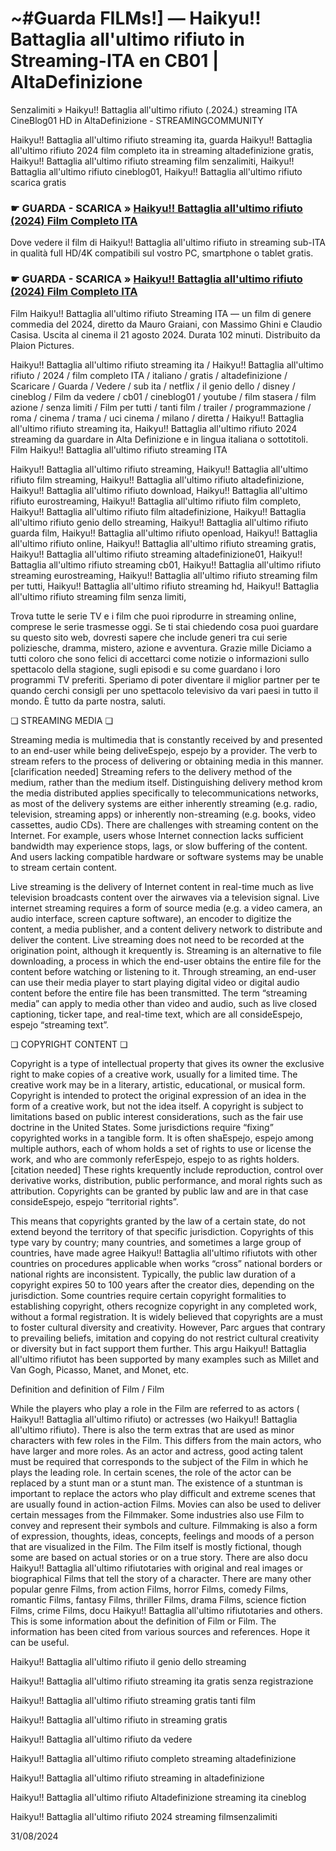 #  ~#Guarda FILMs!] — Haikyu!! Battaglia all'ultimo rifiuto in Streaming-ITA en CB01 | AltaDefinizione

Senzalimiti » Haikyu!! Battaglia all'ultimo rifiuto (.2024.) streaming ITA CineBlog01 HD in AltaDefinizione - STREAMINGCOMMUNITY

Haikyu!! Battaglia all'ultimo rifiuto streaming ita, guarda Haikyu!! Battaglia all'ultimo rifiuto 2024 film completo ita in streaming altadefinizione gratis, Haikyu!! Battaglia all'ultimo rifiuto streaming film senzalimiti, Haikyu!! Battaglia all'ultimo rifiuto cineblog01, Haikyu!! Battaglia all'ultimo rifiuto scarica gratis

### ☛ GUARDA - SCARICA » [Haikyu!! Battaglia all'ultimo rifiuto (2024) Film Completo ITA](https://www.megavids.online/it/movie/1012201/haikyu-the-dumpster-battle?gicup)

Dove vedere il film di Haikyu!! Battaglia all'ultimo rifiuto in streaming sub-ITA in qualità full HD/4K compatibili sul vostro PC, smartphone o tablet gratis.

### ☛ GUARDA - SCARICA » [Haikyu!! Battaglia all'ultimo rifiuto (2024) Film Completo ITA](https://www.megavids.online/it/movie/1012201/haikyu-the-dumpster-battle?gicup)


Film Haikyu!! Battaglia all'ultimo rifiuto Streaming ITA — un film di genere commedia del 2024, diretto da Mauro Graiani, con Massimo Ghini e Claudio Casisa. Uscita al cinema il 21 agosto 2024. Durata 102 minuti. Distribuito da Plaion Pictures.

Haikyu!! Battaglia all'ultimo rifiuto streaming ita / Haikyu!! Battaglia all'ultimo rifiuto / 2024 / film completo ITA / italiano / gratis / altadefinizione / Scaricare / Guarda / Vedere / sub ita / netflix / il genio dello / disney / cineblog / Film da vedere / cb01 / cineblog01 / youtube / film stasera / film azione / senza limiti / Film per tutti / tanti film / trailer / programmazione / roma / cinema / trama / uci cinema / milano / diretta / Haikyu!! Battaglia all'ultimo rifiuto streaming ita, Haikyu!! Battaglia all'ultimo rifiuto 2024 streaming da guardare in Alta Definizione e in lingua italiana o sottotitoli. Film Haikyu!! Battaglia all'ultimo rifiuto streaming ITA

Haikyu!! Battaglia all'ultimo rifiuto streaming, Haikyu!! Battaglia all'ultimo rifiuto film streaming, Haikyu!! Battaglia all'ultimo rifiuto altadefinizione, Haikyu!! Battaglia all'ultimo rifiuto download, Haikyu!! Battaglia all'ultimo rifiuto eurostreaming, Haikyu!! Battaglia all'ultimo rifiuto film completo, Haikyu!! Battaglia all'ultimo rifiuto film altadefinizione, Haikyu!! Battaglia all'ultimo rifiuto genio dello streaming, Haikyu!! Battaglia all'ultimo rifiuto guarda film, Haikyu!! Battaglia all'ultimo rifiuto openload, Haikyu!! Battaglia all'ultimo rifiuto online, Haikyu!! Battaglia all'ultimo rifiuto streaming gratis, Haikyu!! Battaglia all'ultimo rifiuto streaming altadefinizione01, Haikyu!! Battaglia all'ultimo rifiuto streaming cb01, Haikyu!! Battaglia all'ultimo rifiuto streaming eurostreaming, Haikyu!! Battaglia all'ultimo rifiuto streaming film per tutti, Haikyu!! Battaglia all'ultimo rifiuto streaming hd, Haikyu!! Battaglia all'ultimo rifiuto streaming film senza limiti,

Trova tutte le serie TV e i film che puoi riprodurre in streaming online, comprese le serie trasmesse oggi. Se ti stai chiedendo cosa puoi guardare su questo sito web, dovresti sapere che include generi tra cui serie poliziesche, dramma, mistero, azione e avventura. Grazie mille Diciamo a tutti coloro che sono felici di accettarci come notizie o informazioni sullo spettacolo della stagione, sugli episodi e su come guardano i loro programmi TV preferiti. Speriamo di poter diventare il miglior partner per te quando cerchi consigli per uno spettacolo televisivo da vari paesi in tutto il mondo. È tutto da parte nostra, saluti.

❏ STREAMING MEDIA ❏

Streaming media is multimedia that is constantly received by and presented to an end-user while being deliveEspejo, espejo by a provider. The verb to stream refers to the process of delivering or obtaining media in this manner.[clarification needed] Streaming refers to the delivery method of the medium, rather than the medium itself. Distinguishing delivery method krom the media distributed applies specifically to telecommunications networks, as most of the delivery systems are either inherently streaming (e.g. radio, television, streaming apps) or inherently non-streaming (e.g. books, video cassettes, audio CDs). There are challenges with streaming content on the Internet. For example, users whose Internet connection lacks sufficient bandwidth may experience stops, lags, or slow buffering of the content. And users lacking compatible hardware or software systems may be unable to stream certain content.

Live streaming is the delivery of Internet content in real-time much as live television broadcasts content over the airwaves via a television signal. Live internet streaming requires a form of source media (e.g. a video camera, an audio interface, screen capture software), an encoder to digitize the content, a media publisher, and a content delivery network to distribute and deliver the content. Live streaming does not need to be recorded at the origination point, although it krequently is. Streaming is an alternative to file downloading, a process in which the end-user obtains the entire file for the content before watching or listening to it. Through streaming, an end-user can use their media player to start playing digital video or digital audio content before the entire file has been transmitted. The term “streaming media” can apply to media other than video and audio, such as live closed captioning, ticker tape, and real-time text, which are all consideEspejo, espejo “streaming text”.

❏ COPYRIGHT CONTENT ❏

Copyright is a type of intellectual property that gives its owner the exclusive right to make copies of a creative work, usually for a limited time. The creative work may be in a literary, artistic, educational, or musical form. Copyright is intended to protect the original expression of an idea in the form of a creative work, but not the idea itself. A copyright is subject to limitations based on public interest considerations, such as the fair use doctrine in the United States. Some jurisdictions require “fixing” copyrighted works in a tangible form. It is often shaEspejo, espejo among multiple authors, each of whom holds a set of rights to use or license the work, and who are commonly referEspejo, espejo to as rights holders.[citation needed] These rights krequently include reproduction, control over derivative works, distribution, public performance, and moral rights such as attribution. Copyrights can be granted by public law and are in that case consideEspejo, espejo “territorial rights”.

This means that copyrights granted by the law of a certain state, do not extend beyond the territory of that specific jurisdiction. Copyrights of this type vary by country; many countries, and sometimes a large group of countries, have made agree Haikyu!! Battaglia all'ultimo rifiutots with other countries on procedures applicable when works “cross” national borders or national rights are inconsistent. Typically, the public law duration of a copyright expires 50 to 100 years after the creator dies, depending on the jurisdiction. Some countries require certain copyright formalities to establishing copyright, others recognize copyright in any completed work, without a formal registration. It is widely believed that copyrights are a must to foster cultural diversity and creativity. However, Parc argues that contrary to prevailing beliefs, imitation and copying do not restrict cultural creativity or diversity but in fact support them further. This argu Haikyu!! Battaglia all'ultimo rifiutot has been supported by many examples such as Millet and Van Gogh, Picasso, Manet, and Monet, etc.

Definition and definition of Film / Film

While the players who play a role in the Film are referred to as actors ( Haikyu!! Battaglia all'ultimo rifiuto) or actresses (wo Haikyu!! Battaglia all'ultimo rifiuto). There is also the term extras that are used as minor characters with few roles in the Film. This differs from the main actors, who have larger and more roles. As an actor and actress, good acting talent must be required that corresponds to the subject of the Film in which he plays the leading role. In certain scenes, the role of the actor can be replaced by a stunt man or a stunt man. The existence of a stuntman is important to replace the actors who play difficult and extreme scenes that are usually found in action-action Films. Movies can also be used to deliver certain messages from the Filmmaker. Some industries also use Film to convey and represent their symbols and culture. Filmmaking is also a form of expression, thoughts, ideas, concepts, feelings and moods of a person that are visualized in the Film. The Film itself is mostly fictional, though some are based on actual stories or on a true story. There are also docu Haikyu!! Battaglia all'ultimo rifiutotaries with original and real images or biographical Films that tell the story of a character. There are many other popular genre Films, from action Films, horror Films, comedy Films, romantic Films, fantasy Films, thriller Films, drama Films, science fiction Films, crime Films, docu Haikyu!! Battaglia all'ultimo rifiutotaries and others. This is some information about the definition of Film or Film. The information has been cited from various sources and references. Hope it can be useful.

Haikyu!! Battaglia all'ultimo rifiuto il genio dello streaming

Haikyu!! Battaglia all'ultimo rifiuto streaming ita gratis senza registrazione

Haikyu!! Battaglia all'ultimo rifiuto streaming gratis tanti film

Haikyu!! Battaglia all'ultimo rifiuto in streaming gratis

Haikyu!! Battaglia all'ultimo rifiuto da vedere

Haikyu!! Battaglia all'ultimo rifiuto completo streaming altadefinizione

Haikyu!! Battaglia all'ultimo rifiuto streaming in altadefinizione

Haikyu!! Battaglia all'ultimo rifiuto Altadefinizione streaming ita cineblog

Haikyu!! Battaglia all'ultimo rifiuto 2024 streaming filmsenzalimiti

31/08/2024
